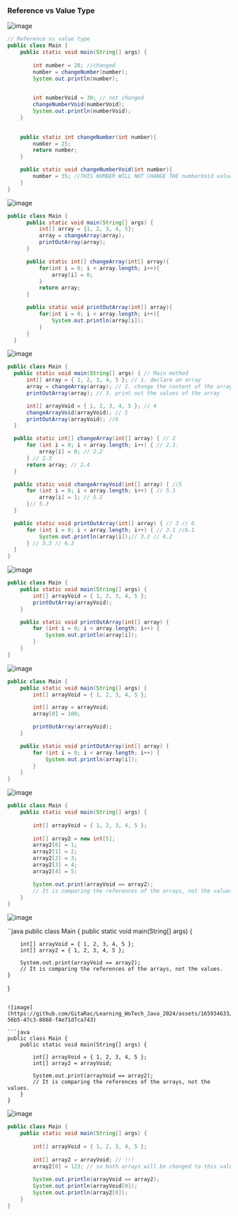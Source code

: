 ### Reference vs Value Type

![image](https://github.com/GitaRac/Learning_WoTech_Java_2024/assets/165934633/57a3463d-8805-41b5-81db-4bf0c5929573)

```java
// Reference vs value type
public class Main {
    public static void main(String[] args) {
        
        int number = 20; //changed
        number = changeNumber(number);
        System.out.println(number);

      
        int numberVoid = 30; // not changed
        changeNumberVoid(numberVoid);
        System.out.println(numberVoid);
    }
  

    public static int changeNumber(int number){
        number = 25;
        return number;
    }

    public static void changeNumberVoid(int number){
        number = 35; //THIS NUMBER WILL NOT CHANGE THE numberVoid value
    }
}
```

![image](https://github.com/GitaRac/Learning_WoTech_Java_2024/assets/165934633/07372454-8d4c-4dab-8d9b-d617f7183b09)

```java
public class Main {
      public static void main(String[] args) {
          int[] array = {1, 2, 3, 4, 5};
          array = changeArray(array);
          printOutArray(array);
      }

      public static int[] changeArray(int[] array){
          for(int i = 0; i < array.length; i++){
              array[i] = 0;
          }
          return array;
      }

      public static void printOutArray(int[] array){
          for(int i = 0; i < array.length; i++){
              System.out.println(array[i]);
          }
      }
  }
```

![image](https://github.com/GitaRac/Learning_WoTech_Java_2024/assets/165934633/7cb2b9eb-623f-482a-ba64-1865b5c13ecd)

```java
public class Main {
  public static void main(String[] args) { // Main method
      int[] array = { 1, 2, 3, 4, 5 }; // 1. declare an array
      array = changeArray(array); // 2. change the content of the array
      printOutArray(array); // 3. print out the values of the array

      int[] arrayVoid = { 1, 2, 3, 4, 5 }; // 4
      changeArrayVoid(arrayVoid); // 5
      printOutArray(arrayVoid); //6
  }

  public static int[] changeArray(int[] array) { // 2
      for (int i = 0; i < array.length; i++) { // 2.1.
          array[i] = 0; // 2.2
      } // 2.3
      return array; // 2.4
  }

  public static void changeArrayVoid(int[] array) { //5
      for (int i = 0; i < array.length; i++) { // 5.1
          array[i] = 1; // 5.2
      }// 5.3
  }

  public static void printOutArray(int[] array) { // 3 // 6
      for (int i = 0; i < array.length; i++) { // 3.1 //6.1
          System.out.println(array[i]);// 3.2 // 6.2
      } // 3.3 // 6.3
  }
}
```


![image](https://github.com/GitaRac/Learning_WoTech_Java_2024/assets/165934633/a64825da-e541-46a7-b723-1f40408fcd1c)

```java
public class Main {
    public static void main(String[] args) { 
        int[] arrayVoid = { 1, 2, 3, 4, 5 }; 
        printOutArray(arrayVoid);
    }

    public static void printOutArray(int[] array) { 
        for (int i = 0; i < array.length; i++) {
            System.out.println(array[i]);
        }
    }
}
```


![image](https://github.com/GitaRac/Learning_WoTech_Java_2024/assets/165934633/cb83c067-8107-4629-86d7-a779c4b6ab43)

```java
public class Main {
    public static void main(String[] args) { 
        int[] arrayVoid = { 1, 2, 3, 4, 5 }; 

        int[] array = arrayVoid;
        array[0] = 100;

        printOutArray(arrayVoid);
    }

    public static void printOutArray(int[] array) { 
        for (int i = 0; i < array.length; i++) {
            System.out.println(array[i]);
        }
    }
}
```

![image](https://github.com/GitaRac/Learning_WoTech_Java_2024/assets/165934633/4ab5c54e-076b-4534-9b5b-5000da3b378a)

```java
public class Main {
    public static void main(String[] args) { 
        
        int[] arrayVoid = { 1, 2, 3, 4, 5 }; 
        
        int[] array2 = new int[5];
        array2[0] = 1;
        array2[1] = 2;
        array2[2] = 3;
        array2[3] = 4;
        array2[4] = 5;

        System.out.print(arrayVoid == array2);
        // It is comparing the references of the arrays, not the values.
    }
}
```

![image](https://github.com/GitaRac/Learning_WoTech_Java_2024/assets/165934633/93c7d061-acb1-4e1e-8d8a-49c29e508e73)

``java
public class Main {
    public static void main(String[] args) { 
        
        int[] arrayVoid = { 1, 2, 3, 4, 5 }; 
        int[] array2 = { 1, 2, 3, 4, 5 };
       
        System.out.print(arrayVoid == array2);
        // It is comparing the references of the arrays, not the values.
    }
}
```

![image](https://github.com/GitaRac/Learning_WoTech_Java_2024/assets/165934633/a4180f8a-56b5-47c3-8868-f4e71d7ca743)

```java
public class Main {
    public static void main(String[] args) { 
        
        int[] arrayVoid = { 1, 2, 3, 4, 5 }; 
        int[] array2 = arrayVoid;
       
        System.out.print(arrayVoid == array2);
        // It is comparing the references of the arrays, not the values.
    }
}
```

![image](https://github.com/GitaRac/Learning_WoTech_Java_2024/assets/165934633/f9e8888b-53cd-46b3-ad63-4908145e75ef)

```java
public class Main {
    public static void main(String[] args) { 
        
        int[] arrayVoid = { 1, 2, 3, 4, 5 }; 
        
        int[] array2 = arrayVoid; // !!!
        array2[0] = 123; // so both arrays will be changed to this value
       
        System.out.println(arrayVoid == array2);
        System.out.println(arrayVoid[0]);
        System.out.println(array2[0]);
    }
}
```















